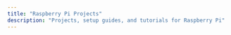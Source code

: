 ```yaml
---
title: "Raspberry Pi Projects"
description: "Projects, setup guides, and tutorials for Raspberry Pi"
---
```

